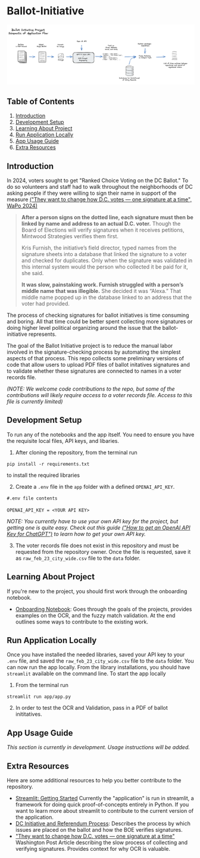 # Ballot-Initiative

![Ballot Initiative Depiction](notebooks/ballot_initiative_flow.png)

## Table of Contents

1. [Introduction](#introduction)
2. [Development Setup](#dev-setup)
3. [Learning About Project](#learning-about-project)
4. [Run Application Locally](#run-application-locally)
5. [App Usage Guide](#app-usage-guide)
6. [Extra Resources](#extra-resources)

## Introduction

In 2024, voters sought to get "Ranked Choice Voting on the DC Ballot." To do so volunteers and staff had to walk throughout the neighborhoods of DC asking people if they were willing to sign their name in support of the measure
[("They want to change how D.C. votes — one signature at a time", WaPo 2024)](https://www.washingtonpost.com/dc-md-va/2024/05/22/dc-voting-ballot-initiative-signatures/)

> **After a person signs on the dotted line, each signature must then be linked by name and address to an actual D.C. voter.** Though the Board of Elections will verify signatures when it receives petitions, Mintwood Strategies verifies them first.
>
> Kris Furnish, the initiative’s field director, typed names from the signature sheets into a database that linked the signature to a voter and checked for duplicates. Only when the signature was validated in this internal system would the person who collected it be paid for it, she said.
>
> **It was slow, painstaking work. Furnish struggled with a person’s middle name that was illegible.** She decided it was “Alexa.” That middle name popped up in the database linked to an address that the voter had provided.

The process of checking signatures for ballot initiatives is time consuming and boring. All that time could be better spent collecting more signatures or doing higher level political organizing around the issue that the ballot-initiative represents.

The goal of the Ballot Initiative project is to reduce the manual labor involved in the signature-checking process by automating the simplest aspects of that process. This repo collects some preliminary versions of code that allow users to upload PDF files of ballot initatives signatures and to validate whether these signatures are connected to names in a voter records file.

_(NOTE: We welcome code contributions to the repo, but some of the contributions will likely require access to a voter records file. Access to this file is currently limited)_

<!--
## Current Processing Pipeline

The current approach is to use OCR to extract names and addreses from documents and then use [fuzzy matching](https://en.wikipedia.org/wiki/Approximate_string_matching) algorithms to validate the extracted names with a reference record. This process is depicted below

![Ballot Initiative Depiction](notebooks/ballot_initiative_flow.png)

In this process, we start with a collection of scanned PDFs of signed ballot initiatives. Processing these PDFs a page at a time, we convert them into an image, and then process the image through an OCR function (in this case `gpt-4-vision`). The output of the processing is a dictionary of voter names and addresses. We then compare this dictionary with records we find in a voter database. Getting a close match between the OCR output names and a row in the voter records database, means the signature has been validated (specifically, we provide a score for degree of matching). -->

## Development Setup

To run any of the notebooks and the app itself. You need to ensure you have the requisite local files, API keys, and libaries.

1. After cloning the repository, from the terminal run

```
pip install -r requirements.txt
```

to install the required libraries

2. Create a `.env` file in the `app` folder with a defined `OPENAI_API_KEY`.

```
#.env file contents

OPENAI_API_KEY = <YOUR API KEY>
```

_NOTE: You currently have to use your own API key for the project, but getting one is quite easy. Check out this guide [("How to get an OpenAI API Key for ChatGPT")](https://www.maisieai.com/help/how-to-get-an-openai-api-key-for-chatgpt) to learn how to get your own API key._

3. The voter records file does not exist in this repository and must be requested from the repository owner. Once the file is requested, save it as `raw_feb_23_city_wide.csv` file to the `data` folder.

## Learning About Project

If you're new to the project, you should first work through the onboarding notebook.

- [Onboarding Notebook](notebooks/onboarding_notebook.ipynb): Goes through the goals of the projects, provides examples on the OCR, and the fuzzy match validation. At the end outlines some ways to contribute to the existing work.

## Run Application Locally

Once you have installed the needed libraries, saved your API key to your `.env` file, and saved the `raw_feb_23_city_wide.csv` file to the `data` folder. You can now run the app locally. From the library installations, you should have `streamlit` available on the command line. To start the app locally

1. From the terminal run

```
streamlit run app/app.py
```

2. In order to test the OCR and Validation, pass in a PDF of ballot inititatives.

## App Usage Guide

_This section is currently in development. Usage instructions will be added._

## Extra Resources

Here are some additional resources to help you better contribute to the repository.

- [Streamlit: Getting Started](https://docs.streamlit.io/get-started) Currently the "application" is run in streamlit, a framework for doing quick proof-of-concepts entirely in Python. If you want to learn more about streamlit to contribute to the current version of the application.
- [DC Initiative and Referendum Process](https://code.dccouncil.gov/us/dc/council/code/sections/1-1001.16): Describes the process by which issues are placed on the ballot and how the BOE verifies signatures.
- ["They want to change how D.C. votes — one signature at a time"](https://www.washingtonpost.com/dc-md-va/2024/05/22/dc-voting-ballot-initiative-signatures/) Washington Post Article describing the slow process of collecting and verifying signatures. Provides context for why OCR is valuable.
